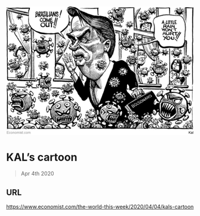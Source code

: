 ![](./images/20200404_WWD000_0.jpg)

# KAL’s cartoon

> Apr 4th 2020



## URL

https://www.economist.com/the-world-this-week/2020/04/04/kals-cartoon
